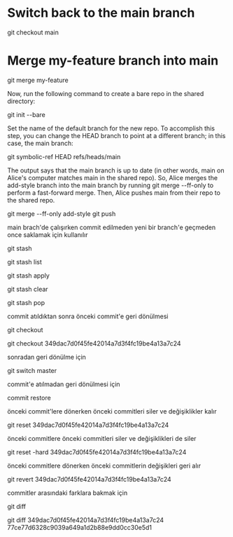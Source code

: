 # Switch back to the main branch
git checkout main

# Merge my-feature branch into main
git merge my-feature

Now, run the following command to create a bare repo in the shared directory:

git init --bare

Set the name of the default branch for the new repo. To accomplish this step, you can change the HEAD branch to point at a different branch; in this case, the main branch:

git symbolic-ref HEAD refs/heads/main

The output says that the main branch is up to date (in other words, main on Alice's computer matches main in the shared repo). So, Alice merges the add-style branch into the main branch by running git merge --ff-only to perform a fast-forward merge. Then, Alice pushes main from their repo to the shared repo.

git merge --ff-only add-style
git push


main brach'de çalışırken commit edilmeden yeni bir branch'e geçmeden once saklamak için kullanılır

git stash

git stash list

git stash apply

git stash clear

git stash pop


commit atıldıktan sonra önceki commit'e geri dönülmesi

git checkout

git checkout 349dac7d0f45fe42014a7d3f4fc19be4a13a7c24

sonradan geri dönülme için

git switch master

commit'e atılmadan geri dönülmesi için

commit restore


önceki commit'lere dönerken önceki commitleri siler ve değişiklikler kalır

git reset 349dac7d0f45fe42014a7d3f4fc19be4a13a7c24


önceki commitlere önceki commitleri siler ve değişiklikleri de siler

git reset -hard 349dac7d0f45fe42014a7d3f4fc19be4a13a7c24


önceki commitlere dönerken önceki commitlerin değişikleri geri alır

git revert 349dac7d0f45fe42014a7d3f4fc19be4a13a7c24



commitler arasındaki farklara bakmak için

git diff


git diff 349dac7d0f45fe42014a7d3f4fc19be4a13a7c24 77ce77d6328c9039a649a1d2b88e9dd0cc30e5d1









